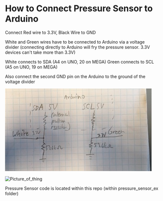 # How to Connect Pressure Sensor to Arduino

Connect Red wire to 3.3V, Black Wire to GND

White and Green wires have to be connected to Arduino via a voltage divider (connecting directly to Arduino will 
fry the pressure sensor. 3.3V devices can't take more than 3.3V)

White connects to SDA (A4 on UNO, 20 on MEGA)
Green connects to SCL (A5 on UNO, 19 on MEGA) 

Also connect the second GND pin on the Arduino to the ground of the voltage divider 

![Circuit_diagram](images/Circuit_diagram.jpg)

![Picture_of_thing](images/---)

Pressure Sensor code is located within this repo (within pressure_sensor_ex folder)
